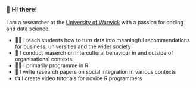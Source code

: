 ### 👋 Hi there!

I am a researcher at the [University of Warwick](https://warwick.ac.uk) with a passion for coding and data science.

- 👨‍🏫 I teach students how to turn data into meaningful recommendations for business, universities and the wider society
- 🧐 I conduct reaserch on intercultural behaviour in and outside of organisational contexts
- 👨‍💻 I primarily programme in R
- 📝 I write research papers on social integration in various contexts
- 📺 I create video tutorials for novice R programmers
